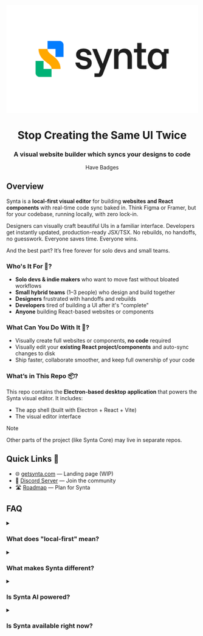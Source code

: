<div align="center">
  <img src="https://raw.githubusercontent.com/SyntaApp/.github/refs/heads/main/assets/banner-rounded.png" alt="Synta Banner" width="900"/>
  <h1>Stop Creating the Same UI Twice</h1>
  <h3>A visual website builder which syncs your designs to code</h3>
  Have Badges
</div>

## Overview
Synta is a **local-first visual editor** for building **websites and React components** with real-time code sync baked in. Think Figma or Framer, but for your codebase, running locally, with zero lock-in.

Designers can visually craft beautiful UIs in a familiar interface. Developers get instantly updated, production-ready JSX/TSX. No rebuilds, no handoffs, no guesswork. Everyone saves time. Everyone wins.

And the best part? It’s free forever for solo devs and small teams.

### Who's It For 🎯? 
- **Solo devs & indie makers** who want to move fast without bloated workflows
- **Small hybrid teams** (1–3 people) who design and build together
- **Designers** frustrated with handoffs and rebuilds
- **Developers** tired of building a UI after it's "complete"
- **Anyone** building React-based websites or components

### What Can You Do With It 🚀?
- Visually create full websites or components, **no code** required
- Visually edit your **existing React project/components** and auto-sync changes to disk
- Ship faster, collaborate smoother, and keep full ownership of your code

### What’s in This Repo 📦?
This repo contains the **Electron-based desktop application** that powers the Synta visual editor. It includes:
- The app shell (built with Electron + React + Vite)
- The visual editor interface

> [!NOTE]
> Other parts of the project (like Synta Core) may live in separate repos.

## Quick Links 🔗
- 🌐 [getsynta.com](https://getsynta.com) — Landing page (WIP)
- 💬 [Discord Server](https://discord.gg/WtNVpwwzqE) — Join the community
- 🛣️ [Roadmap](https://github.com/SyntaApp/roadmap) — Plan for Synta

## FAQ
<details>
  <summary>
    <h3>What does "local-first" mean?</h3>
  </summary>
  <br>
  "local-first" means that our app runs locally on your machine with minimal external API calls.
</details>

<details>
  <summary>
    <h3>What makes Synta different?</h3>
  </summary>
  <br>
  - You get access to your actual code unlike other website builders such as Framer
  - It supports true JSX/TSX and keeps developers in full control
  - Its 100% free to the core, forever
</details>

<details>
  <summary>
    <h3>Is Synta AI powered?</h3>
  </summary>
  <br>
  No, Synta uses an ultra fast Rust algorithm to turn your visual components into TSX. It then uses SWC in memory to visualize your components instantly in the previewer.
</details>

<details>
  <summary>
    <h3>Is Synta available right now?</h3>
  </summary>
  <br>
  Not yet, but it's coming.

  Synta is currently in active development and open-source.
  We're building it out in the open, and you're invited to join the journey.

  Whether you want to sponsor, contribute, or just follow along, this community is yours just as much as it is ours. So help us reshape how the web is made.
</details>